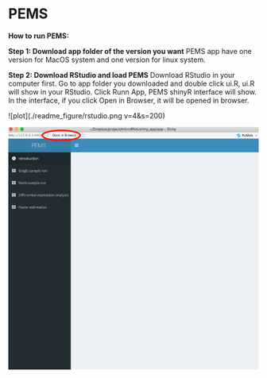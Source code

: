 # PEMS

**How to run PEMS:** 

**Step 1: Download app folder of the version you want**
PEMS app have one version for MacOS system and one version for linux system.

**Step 2: Download RStudio and load PEMS**
Download RStudio in your computer first. Go to app folder you downloaded and double click ui.R, ui.R will show in your RStudio. Click Runn App, PEMS shinyR interface will show. In the interface, if you click Open in Browser, it will be opened in browser.

![plot](./readme_figure/rstudio.png v=4&s=200)

![plot](./readme_figure/PEMS_interface.png)


